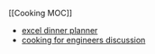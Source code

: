 [[Cooking MOC]]
- [excel dinner planner](https://www.contextures.com/Excel-Dinner-Planner.html)
- [cooking for engineers discussion](https://news.ycombinator.com/item)
